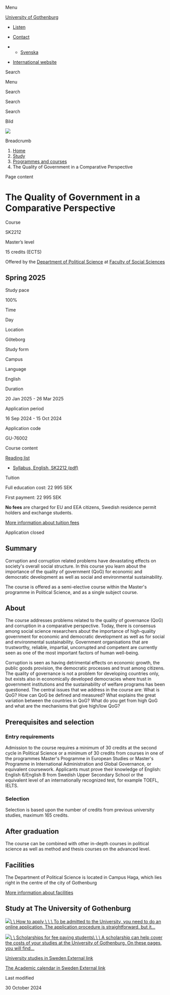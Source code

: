 Menu

[University of Gothenburg](/en)

- [Listen](//app-eu.readspeaker.com/cgi-bin/rsent?customerid=9467&lang=en_uk&readclass=region--content&url=https%3A%2F%2Fwww.gu.se%2Fen%2Fstudy-gothenburg%2Fthe-quality-of-government-in-a-comparative-perspective-sk2212 "Listen with ReadSpeaker")

- [Contact](/en/contact)

- - [Svenska](/studera/hitta-utbildning/the-quality-of-government-in-a-comparative-perspective-sk2212)
- [International website](/en/study-gothenburg/the-quality-of-government-in-a-comparative-perspective-sk2212)

Search


Menu


Search


Search

Search

Bild

![](/sites/default/files/styles/100_10_3_xmedium_1x/public/kop_assets/52cc010258e592f00266d4a9f029a5f156a78e92.jpg?h=1116cd87&itok=Ol29iBLt)

Breadcrumb

1. [Home](/en)
2. [Study](/en/study-in-gothenburg)
3. [Programmes and courses](/en/study-in-gothenburg/study-options)
4. The Quality of Government in a Comparative Perspective


Page content

# The Quality of Government in a Comparative Perspective

Course


SK2212


Master’s level



15 credits (ECTS)



Offered by the
[Department of Political Science](https://www.gu.se/en/political-science)
at
[Faculty of Social Sciences](https://www.gu.se/en/social-sciences)

## Spring 2025

Study pace


100%

Time


Day

Location


Göteborg

Study form


Campus

Language


English

Duration


20 Jan 2025
\- 26 Mar 2025

Application period


16 Sep 2024
\- 15 Oct 2024

Application code


GU-76002

Course content


[Reading list](/en/study-gothenburg/the-quality-of-government-in-a-comparative-perspective-sk2212/reading-list/14d075b9-a5a4-11ef-b71a-5348ec534cc8)

- [Syllabus, English, SK2212 (pdf)](https://kursplaner.gu.se/pdf/kurs/en/SK2212)


Tuition


Full education cost: 22 995 SEK

First payment: 22 995 SEK

**No fees** are charged for EU and EEA citizens, Swedish residence permit holders and exchange students.

[More information about tuition fees](https://www.gu.se/en/study-in-gothenburg/apply/tuition-fees)

Application closed


## Summary

Corruption and corruption related problems have devastating effects on society's overall social structure. In this course you learn about the importance of the quality of government (QoG) for economic and democratic development as well as social and environmental sustainability.

The course is offered as a semi-elective course within the Master's programme in Political Science, and as a single subject course.

## About

The course addresses problems related to the quality of governance (QoG) and corruption in a comparative perspective. Today, there is consensus among social science researchers about the importance of high-quality government for economic and democratic development as well as for social and environmental sustainability. Government organisations that are trustworthy, reliable, impartial, uncorrupted and competent are currently seen as one of the most important factors of human well-being.

Corruption is seen as having detrimental effects on economic growth, the public goods provision, the democratic processes and trust among citizens. The quality of governance is not a problem for developing countries only, but exists also in economically developed democracies where trust in government institutions and the sustainability of welfare programs has been questioned. The central issues that we address in the course are: What is QoG? How can QoG be defined and measured? What explains the great variation between the countries in QoG? What do you get from high QoG and what are the mechanisms that give high/low QoG?

## Prerequisites and selection

### Entry requirements

Admission to the course requires a minimum of 30 credits at the second cycle in Political Science or a minimum of 30 credits from courses in one of the programmes Master's Programme in European Studies or Master's Programme in International Administration and Global Governance, or equivalent coursework. Applicants must prove their knowledge of English: English 6/English B from Swedish Upper Secondary School or the equivalent level of an internationally recognized test, for example TOEFL, IELTS.

### Selection

Selection is based upon the number of credits from previous university studies, maximum 165 credits.

## After graduation

The course can be combined with other in-depth courses in political science as well as method and thesis courses on the advanced level.

## Facilities

The Department of Political Science is located in Campus Haga, which lies right in the centre of the city of Gothenburg

[More information about facilities](https://www.gu.se/en/social-sciences/study-here/campus-haga)

## Study at The University of Gothenburg

[![](/sites/default/files/dynamic-image/dynamic_image_2188_218/public/2020-03/cytonn-photography-ZJEKICY5EXY-unsplash.jpg?media_id=2553&width=1904&height=208)\\
\\
How to apply \\
\\
\\
To be admitted to the University, you need to do an online application. The application procedure is straightforward, but it…](/en/study-in-gothenburg/apply)

[![](/sites/default/files/dynamic-image/dynamic_image_2188_218/public/2024-01/GU-7.jpg?media_id=95188&width=1904&height=208)\\
\\
Scholarships for fee paying students\\
\\
\\
A scholarship can help cover the costs of your studies at the University of Gothenburg. On these pages, you will find…](/en/study-in-gothenburg/apply/scholarships-for-fee-paying-students)

[University studies in Sweden External link](https://www.gu.se/en/study-in-gothenburg/before-you-arrive/university-studies-in-sweden "External link")

[The Academic calendar in Sweden External link](https://www.gu.se/en/study-in-gothenburg/when-you-are-here/academic-calendar "External link")

Last modified


30 October 2024
